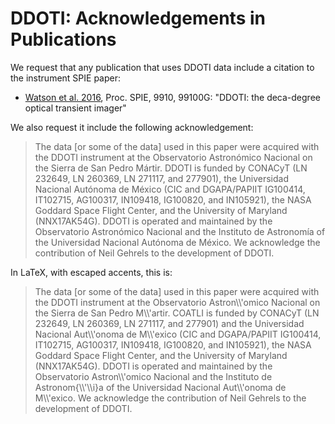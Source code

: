 # DDOTI: Acknowledgements in Publications

We request that any publication that uses DDOTI data include a citation to the
instrument SPIE paper:

  * [Watson et al. 2016](https://ui.adsabs.harvard.edu/abs/2016SPIE.9910E..0GW/abstract), Proc. SPIE, 9910, 99100G: "DDOTI: the deca-degree optical transient imager"

We also request it include the following acknowledgement:

<blockquote>
The data [or some of the data] used in this paper were acquired with the DDOTI
instrument at the Observatorio Astronómico Nacional on the Sierra de San Pedro
Mártir. DDOTI is funded by CONACyT (LN 232649, LN 260369, LN 271117, and
277901), the Universidad Nacional Autónoma de México (CIC and DGAPA/PAPIIT
IG100414, IT102715, AG100317, IN109418, IG100820, and IN105921), the NASA
Goddard Space Flight Center, and the University of Maryland (NNX17AK54G). DDOTI
is operated and maintained by the Observatorio Astronómico Nacional and the
Instituto de Astronomía of the Universidad Nacional Autónoma de México.  We
acknowledge the contribution of Neil Gehrels to the development of DDOTI.
</blockquote>

In LaTeX, with escaped accents, this is:

<blockquote>
The data [or some of the data] used in this paper were acquired with the DDOTI
instrument at the Observatorio Astron\\&apos;omico Nacional on the Sierra de San
Pedro M\\&apos;artir. COATLI is funded by CONACyT (LN 232649, LN 260369, LN
271117, and 277901) and the Universidad Nacional Aut\\&apos;onoma de
M\\&apos;exico (CIC and DGAPA/PAPIIT IG100414, IT102715, AG100317, IN109418,
IG100820, and IN105921), the NASA Goddard Space Flight Center, and the
University of Maryland (NNX17AK54G). DDOTI is operated and maintained by the
Observatorio Astron\\&apos;omico Nacional and the Instituto de
Astronom{\\&apos;\\i}a of the Universidad Nacional Aut\\&apos;onoma de
M\\&apos;exico. We
acknowledge the contribution of Neil Gehrels to the development of DDOTI.
</blockquote>

